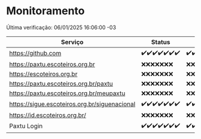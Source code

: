 # Monitoramento

Última verificação: 06/01/2025 16:06:00 -03

|Serviço|Status|Últimas 24h|
|---|---|---|
|https://github.com|<span title="2024-12-30: OK=23">✔️</span><span title="2024-12-31: OK=23">✔️</span><span title="2025-01-01: OK=23">✔️</span><span title="2025-01-02: OK=23">✔️</span><span title="2025-01-03: OK=23">✔️</span><span title="2025-01-04: OK=23">✔️</span><span title="2025-01-05: OK=19">✔️</span>|<span title="05/01/2025 17:08:00 -03 : 200">✔️</span><span title="05/01/2025 18:06:00 -03 : 200">✔️</span><span title="05/01/2025 19:07:00 -03 : 200">✔️</span><span title="05/01/2025 20:07:00 -03 : 200">✔️</span><span title="05/01/2025 21:42:00 -03 : 200">✔️</span><span title="05/01/2025 23:14:00 -03 : 200">✔️</span><span title="06/01/2025 00:17:00 -03 : 200">✔️</span><span title="06/01/2025 01:10:00 -03 : 200">✔️</span><span title="06/01/2025 02:09:00 -03 : 200">✔️</span><span title="06/01/2025 03:12:00 -03 : 200">✔️</span><span title="06/01/2025 04:09:00 -03 : 200">✔️</span><span title="06/01/2025 05:12:00 -03 : 200">✔️</span><span title="06/01/2025 06:09:00 -03 : 200">✔️</span><span title="06/01/2025 07:09:00 -03 : 200">✔️</span><span title="06/01/2025 08:07:00 -03 : 200">✔️</span><span title="06/01/2025 09:15:00 -03 : 200">✔️</span><span title="06/01/2025 10:16:00 -03 : 200">✔️</span><span title="06/01/2025 11:08:00 -03 : 200">✔️</span><span title="06/01/2025 12:08:00 -03 : 200">✔️</span><span title="06/01/2025 13:10:00 -03 : 200">✔️</span><span title="06/01/2025 14:07:00 -03 : 200">✔️</span><span title="06/01/2025 15:11:00 -03 : 200">✔️</span><span title="06/01/2025 16:06:00 -03 : 200">✔️</span>|
|https://paxtu.escoteiros.org.br|<span title="2024-12-30: Falhas=23">❌</span><span title="2024-12-31: Falhas=23">❌</span><span title="2025-01-01: Falhas=23">❌</span><span title="2025-01-02: Falhas=23">❌</span><span title="2025-01-03: Falhas=23">❌</span><span title="2025-01-04: Falhas=23">❌</span><span title="2025-01-05: Falhas=19">❌</span>|<span title="05/01/2025 17:08:00 -03 : 403">❌</span><span title="05/01/2025 18:06:00 -03 : 403">❌</span><span title="05/01/2025 19:07:00 -03 : 403">❌</span><span title="05/01/2025 20:07:00 -03 : 403">❌</span><span title="05/01/2025 21:42:00 -03 : 403">❌</span><span title="05/01/2025 23:14:00 -03 : 403">❌</span><span title="06/01/2025 00:17:00 -03 : 403">❌</span><span title="06/01/2025 01:10:00 -03 : 403">❌</span><span title="06/01/2025 02:09:00 -03 : 403">❌</span><span title="06/01/2025 03:12:00 -03 : 403">❌</span><span title="06/01/2025 04:09:00 -03 : 403">❌</span><span title="06/01/2025 05:12:00 -03 : 403">❌</span><span title="06/01/2025 06:09:00 -03 : 403">❌</span><span title="06/01/2025 07:09:00 -03 : 403">❌</span><span title="06/01/2025 08:07:00 -03 : 403">❌</span><span title="06/01/2025 09:15:00 -03 : 403">❌</span><span title="06/01/2025 10:16:00 -03 : 403">❌</span><span title="06/01/2025 11:08:00 -03 : 403">❌</span><span title="06/01/2025 12:08:00 -03 : 403">❌</span><span title="06/01/2025 13:10:00 -03 : 403">❌</span><span title="06/01/2025 14:07:00 -03 : 403">❌</span><span title="06/01/2025 15:11:00 -03 : 403">❌</span><span title="06/01/2025 16:06:00 -03 : 403">❌</span>|
|https://escoteiros.org.br|<span title="2024-12-30: Falhas=23">❌</span><span title="2024-12-31: Falhas=23">❌</span><span title="2025-01-01: Falhas=23">❌</span><span title="2025-01-02: Falhas=23">❌</span><span title="2025-01-03: Falhas=23">❌</span><span title="2025-01-04: Falhas=23">❌</span><span title="2025-01-05: Falhas=19">❌</span>|<span title="05/01/2025 17:08:00 -03 : 403">❌</span><span title="05/01/2025 18:06:00 -03 : 403">❌</span><span title="05/01/2025 19:07:00 -03 : 403">❌</span><span title="05/01/2025 20:07:00 -03 : 403">❌</span><span title="05/01/2025 21:42:00 -03 : 403">❌</span><span title="05/01/2025 23:14:00 -03 : 403">❌</span><span title="06/01/2025 00:17:00 -03 : 403">❌</span><span title="06/01/2025 01:10:00 -03 : 403">❌</span><span title="06/01/2025 02:09:00 -03 : 403">❌</span><span title="06/01/2025 03:12:00 -03 : 403">❌</span><span title="06/01/2025 04:09:00 -03 : 403">❌</span><span title="06/01/2025 05:12:00 -03 : 403">❌</span><span title="06/01/2025 06:09:00 -03 : 403">❌</span><span title="06/01/2025 07:09:00 -03 : 403">❌</span><span title="06/01/2025 08:07:00 -03 : 403">❌</span><span title="06/01/2025 09:15:00 -03 : 403">❌</span><span title="06/01/2025 10:16:00 -03 : 403">❌</span><span title="06/01/2025 11:08:00 -03 : 403">❌</span><span title="06/01/2025 12:08:00 -03 : 403">❌</span><span title="06/01/2025 13:10:00 -03 : 403">❌</span><span title="06/01/2025 14:07:00 -03 : 403">❌</span><span title="06/01/2025 15:11:00 -03 : 403">❌</span><span title="06/01/2025 16:06:00 -03 : 403">❌</span>|
|https://paxtu.escoteiros.org.br/paxtu|<span title="2024-12-30: Falhas=23">❌</span><span title="2024-12-31: Falhas=23">❌</span><span title="2025-01-01: Falhas=23">❌</span><span title="2025-01-02: Falhas=23">❌</span><span title="2025-01-03: Falhas=23">❌</span><span title="2025-01-04: Falhas=23">❌</span><span title="2025-01-05: Falhas=19">❌</span>|<span title="05/01/2025 17:08:00 -03 : 403">❌</span><span title="05/01/2025 18:06:00 -03 : 403">❌</span><span title="05/01/2025 19:07:00 -03 : 403">❌</span><span title="05/01/2025 20:07:00 -03 : 403">❌</span><span title="05/01/2025 21:42:00 -03 : 403">❌</span><span title="05/01/2025 23:14:00 -03 : 403">❌</span><span title="06/01/2025 00:17:00 -03 : 403">❌</span><span title="06/01/2025 01:10:00 -03 : 403">❌</span><span title="06/01/2025 02:09:00 -03 : 403">❌</span><span title="06/01/2025 03:12:00 -03 : 403">❌</span><span title="06/01/2025 04:09:00 -03 : 403">❌</span><span title="06/01/2025 05:12:00 -03 : 403">❌</span><span title="06/01/2025 06:09:00 -03 : 403">❌</span><span title="06/01/2025 07:09:00 -03 : 403">❌</span><span title="06/01/2025 08:07:00 -03 : 403">❌</span><span title="06/01/2025 09:15:00 -03 : 403">❌</span><span title="06/01/2025 10:16:00 -03 : 403">❌</span><span title="06/01/2025 11:08:00 -03 : 403">❌</span><span title="06/01/2025 12:08:00 -03 : 403">❌</span><span title="06/01/2025 13:10:00 -03 : 403">❌</span><span title="06/01/2025 14:07:00 -03 : 403">❌</span><span title="06/01/2025 15:11:00 -03 : 403">❌</span><span title="06/01/2025 16:06:00 -03 : 403">❌</span>|
|https://paxtu.escoteiros.org.br/meupaxtu|<span title="2024-12-30: Falhas=23">❌</span><span title="2024-12-31: Falhas=23">❌</span><span title="2025-01-01: Falhas=23">❌</span><span title="2025-01-02: Falhas=23">❌</span><span title="2025-01-03: Falhas=23">❌</span><span title="2025-01-04: Falhas=23">❌</span><span title="2025-01-05: Falhas=19">❌</span>|<span title="05/01/2025 17:08:00 -03 : 403">❌</span><span title="05/01/2025 18:06:00 -03 : 403">❌</span><span title="05/01/2025 19:07:00 -03 : 403">❌</span><span title="05/01/2025 20:07:00 -03 : 403">❌</span><span title="05/01/2025 21:42:00 -03 : 403">❌</span><span title="05/01/2025 23:14:00 -03 : 403">❌</span><span title="06/01/2025 00:17:00 -03 : 403">❌</span><span title="06/01/2025 01:10:00 -03 : 403">❌</span><span title="06/01/2025 02:09:00 -03 : 403">❌</span><span title="06/01/2025 03:12:00 -03 : 403">❌</span><span title="06/01/2025 04:09:00 -03 : 403">❌</span><span title="06/01/2025 05:12:00 -03 : 403">❌</span><span title="06/01/2025 06:09:00 -03 : 403">❌</span><span title="06/01/2025 07:09:00 -03 : 403">❌</span><span title="06/01/2025 08:07:00 -03 : 403">❌</span><span title="06/01/2025 09:15:00 -03 : 403">❌</span><span title="06/01/2025 10:16:00 -03 : 403">❌</span><span title="06/01/2025 11:08:00 -03 : 403">❌</span><span title="06/01/2025 12:08:00 -03 : 403">❌</span><span title="06/01/2025 13:10:00 -03 : 403">❌</span><span title="06/01/2025 14:07:00 -03 : 403">❌</span><span title="06/01/2025 15:11:00 -03 : 403">❌</span><span title="06/01/2025 16:06:00 -03 : 403">❌</span>|
|https://sigue.escoteiros.org.br/siguenacional|<span title="2024-12-30: OK=23">✔️</span><span title="2024-12-31: OK=23">✔️</span><span title="2025-01-01: OK=23">✔️</span><span title="2025-01-02: OK=23">✔️</span><span title="2025-01-03: OK=23">✔️</span><span title="2025-01-04: OK=23">✔️</span><span title="2025-01-05: OK=19">✔️</span>|<span title="05/01/2025 17:08:00 -03 : 200">✔️</span><span title="05/01/2025 18:06:00 -03 : 200">✔️</span><span title="05/01/2025 19:07:00 -03 : 200">✔️</span><span title="05/01/2025 20:07:00 -03 : 200">✔️</span><span title="05/01/2025 21:42:00 -03 : 200">✔️</span><span title="05/01/2025 23:14:00 -03 : 200">✔️</span><span title="06/01/2025 00:17:00 -03 : 200">✔️</span><span title="06/01/2025 01:10:00 -03 : 200">✔️</span><span title="06/01/2025 02:09:00 -03 : 200">✔️</span><span title="06/01/2025 03:12:00 -03 : 200">✔️</span><span title="06/01/2025 04:09:00 -03 : 200">✔️</span><span title="06/01/2025 05:12:00 -03 : 200">✔️</span><span title="06/01/2025 06:09:00 -03 : 200">✔️</span><span title="06/01/2025 07:09:00 -03 : 200">✔️</span><span title="06/01/2025 08:07:00 -03 : 200">✔️</span><span title="06/01/2025 09:15:00 -03 : 200">✔️</span><span title="06/01/2025 10:16:00 -03 : 200">✔️</span><span title="06/01/2025 11:08:00 -03 : 200">✔️</span><span title="06/01/2025 12:08:00 -03 : 200">✔️</span><span title="06/01/2025 13:10:00 -03 : 200">✔️</span><span title="06/01/2025 14:07:00 -03 : 200">✔️</span><span title="06/01/2025 15:11:00 -03 : 200">✔️</span><span title="06/01/2025 16:06:00 -03 : 200">✔️</span>|
|https://id.escoteiros.org.br/|<span title="2024-12-30: Falhas=23">❌</span><span title="2024-12-31: Falhas=23">❌</span><span title="2025-01-01: Falhas=23">❌</span><span title="2025-01-02: Falhas=23">❌</span><span title="2025-01-03: Falhas=23">❌</span><span title="2025-01-04: Falhas=23">❌</span><span title="2025-01-05: Falhas=19">❌</span>|<span title="05/01/2025 17:08:00 -03 : 403">❌</span><span title="05/01/2025 18:06:00 -03 : 403">❌</span><span title="05/01/2025 19:07:00 -03 : 403">❌</span><span title="05/01/2025 20:07:00 -03 : 403">❌</span><span title="05/01/2025 21:42:00 -03 : 403">❌</span><span title="05/01/2025 23:14:00 -03 : 403">❌</span><span title="06/01/2025 00:17:00 -03 : 403">❌</span><span title="06/01/2025 01:10:00 -03 : 403">❌</span><span title="06/01/2025 02:09:00 -03 : 403">❌</span><span title="06/01/2025 03:12:00 -03 : 403">❌</span><span title="06/01/2025 04:09:00 -03 : 403">❌</span><span title="06/01/2025 05:12:00 -03 : 403">❌</span><span title="06/01/2025 06:09:00 -03 : 403">❌</span><span title="06/01/2025 07:09:00 -03 : 403">❌</span><span title="06/01/2025 08:07:00 -03 : 403">❌</span><span title="06/01/2025 09:15:00 -03 : 403">❌</span><span title="06/01/2025 10:16:00 -03 : 403">❌</span><span title="06/01/2025 11:08:00 -03 : 403">❌</span><span title="06/01/2025 12:08:00 -03 : 403">❌</span><span title="06/01/2025 13:10:00 -03 : 403">❌</span><span title="06/01/2025 14:07:00 -03 : 403">❌</span><span title="06/01/2025 15:11:00 -03 : 403">❌</span><span title="06/01/2025 16:06:00 -03 : 403">❌</span>|
|Paxtu Login|<span title="2024-12-30: OK=23">✔️</span><span title="2024-12-31: OK=23">✔️</span><span title="2025-01-01: OK=23">✔️</span><span title="2025-01-02: OK=23">✔️</span><span title="2025-01-03: OK=23">✔️</span><span title="2025-01-04: OK=23">✔️</span><span title="2025-01-05: OK=19">✔️</span>|<span title="05/01/2025 17:08:00 -03 : 200">✔️</span><span title="05/01/2025 18:06:00 -03 : 200">✔️</span><span title="05/01/2025 19:07:00 -03 : 200">✔️</span><span title="05/01/2025 20:07:00 -03 : 200">✔️</span><span title="05/01/2025 21:42:00 -03 : 200">✔️</span><span title="05/01/2025 23:14:00 -03 : 200">✔️</span><span title="06/01/2025 00:17:00 -03 : 200">✔️</span><span title="06/01/2025 01:10:00 -03 : 200">✔️</span><span title="06/01/2025 02:09:00 -03 : 200">✔️</span><span title="06/01/2025 03:12:00 -03 : 200">✔️</span><span title="06/01/2025 04:09:00 -03 : 200">✔️</span><span title="06/01/2025 05:12:00 -03 : 200">✔️</span><span title="06/01/2025 06:09:00 -03 : 200">✔️</span><span title="06/01/2025 07:09:00 -03 : 200">✔️</span><span title="06/01/2025 08:07:00 -03 : 200">✔️</span><span title="06/01/2025 09:15:00 -03 : 200">✔️</span><span title="06/01/2025 10:16:00 -03 : 200">✔️</span><span title="06/01/2025 11:08:00 -03 : 200">✔️</span><span title="06/01/2025 12:08:00 -03 : 200">✔️</span><span title="06/01/2025 13:10:00 -03 : 200">✔️</span><span title="06/01/2025 14:07:00 -03 : 200">✔️</span><span title="06/01/2025 15:11:00 -03 : 200">✔️</span><span title="06/01/2025 16:06:00 -03 : 200">✔️</span>|

